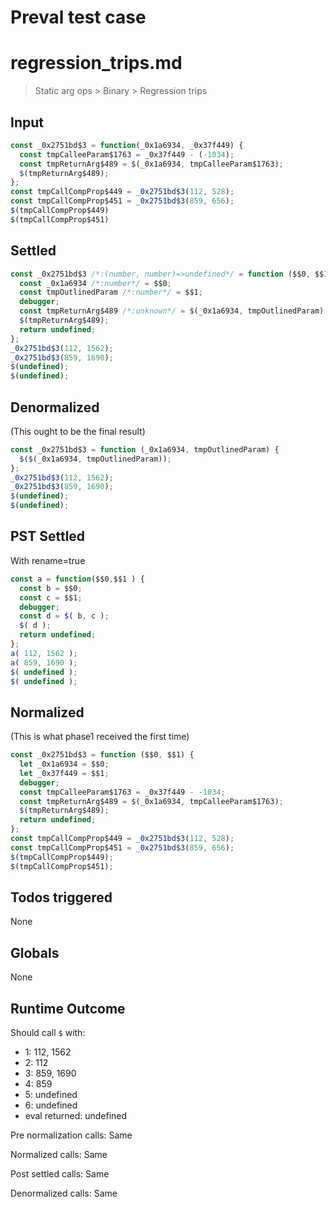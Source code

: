 # Preval test case

# regression_trips.md

> Static arg ops > Binary > Regression trips
>
>

## Input

`````js filename=intro
const _0x2751bd$3 = function(_0x1a6934, _0x37f449) {
  const tmpCalleeParam$1763 = _0x37f449 - (-1034);
  const tmpReturnArg$489 = $(_0x1a6934, tmpCalleeParam$1763);
  $(tmpReturnArg$489);
};
const tmpCallCompProp$449 = _0x2751bd$3(112, 528);
const tmpCallCompProp$451 = _0x2751bd$3(859, 656);
$(tmpCallCompProp$449)
$(tmpCallCompProp$451)
`````


## Settled


`````js filename=intro
const _0x2751bd$3 /*:(number, number)=>undefined*/ = function ($$0, $$1) {
  const _0x1a6934 /*:number*/ = $$0;
  const tmpOutlinedParam /*:number*/ = $$1;
  debugger;
  const tmpReturnArg$489 /*:unknown*/ = $(_0x1a6934, tmpOutlinedParam);
  $(tmpReturnArg$489);
  return undefined;
};
_0x2751bd$3(112, 1562);
_0x2751bd$3(859, 1690);
$(undefined);
$(undefined);
`````


## Denormalized
(This ought to be the final result)

`````js filename=intro
const _0x2751bd$3 = function (_0x1a6934, tmpOutlinedParam) {
  $($(_0x1a6934, tmpOutlinedParam));
};
_0x2751bd$3(112, 1562);
_0x2751bd$3(859, 1690);
$(undefined);
$(undefined);
`````


## PST Settled
With rename=true

`````js filename=intro
const a = function($$0,$$1 ) {
  const b = $$0;
  const c = $$1;
  debugger;
  const d = $( b, c );
  $( d );
  return undefined;
};
a( 112, 1562 );
a( 859, 1690 );
$( undefined );
$( undefined );
`````


## Normalized
(This is what phase1 received the first time)

`````js filename=intro
const _0x2751bd$3 = function ($$0, $$1) {
  let _0x1a6934 = $$0;
  let _0x37f449 = $$1;
  debugger;
  const tmpCalleeParam$1763 = _0x37f449 - -1034;
  const tmpReturnArg$489 = $(_0x1a6934, tmpCalleeParam$1763);
  $(tmpReturnArg$489);
  return undefined;
};
const tmpCallCompProp$449 = _0x2751bd$3(112, 528);
const tmpCallCompProp$451 = _0x2751bd$3(859, 656);
$(tmpCallCompProp$449);
$(tmpCallCompProp$451);
`````


## Todos triggered


None


## Globals


None


## Runtime Outcome


Should call `$` with:
 - 1: 112, 1562
 - 2: 112
 - 3: 859, 1690
 - 4: 859
 - 5: undefined
 - 6: undefined
 - eval returned: undefined

Pre normalization calls: Same

Normalized calls: Same

Post settled calls: Same

Denormalized calls: Same
